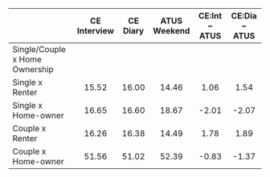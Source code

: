 
|                      | CE<br>Interview |  CE<br>Diary | ATUS<br>Weekend | CE:Int &minus; ATUS | CE:Dia &minus; ATUS |
| -------------------- | :----------: | :----------: | :----------: | :----------: | :----------: |
| Single/Couple x Home Ownership |              |              |              |              |              |
| Single x Renter      |        15.52 |        16.00 |        14.46 |         1.06 |         1.54 |
| Single x Home-owner  |        16.65 |        16.60 |        18.67 |        -2.01 |        -2.07 |
| Couple x Renter      |        16.26 |        16.38 |        14.49 |         1.78 |         1.89 |
| Couple x Home-owner  |        51.56 |        51.02 |        52.39 |        -0.83 |        -1.37 |

